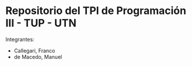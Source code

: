 # Repositorio del TPI de Programación III - TUP - UTN

Integrantes:
- Callegari, Franco
- de Macedo, Manuel
